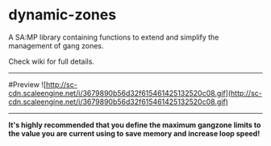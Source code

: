 dynamic-zones
=============

  A SA:MP library containing functions to extend and simplify the management of gang zones.
  
  Check wiki for full details.

***

#Preview
![http://sc-cdn.scaleengine.net/i/3679890b56d32f615461425132520c08.gif](http://sc-cdn.scaleengine.net/i/3679890b56d32f615461425132520c08.gif)

***

**It's highly recommended that you define the maximum gangzone limits to the value you are current using to save memory and increase loop speed!**

